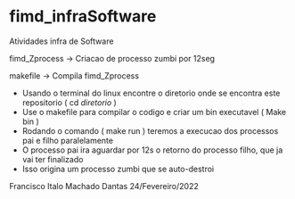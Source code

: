 # fimd_infraSoftware
Atividades infra de Software

fimd_Zprocess -> Criacao de processo zumbi por 12seg

makefile -> Compila fimd_Zprocess

- Usando o terminal do linux encontre o diretorio onde se encontra este repositorio ( cd _diretorio_ )
- Use o makefile para compilar o codigo e criar um bin executavel ( Make bin )
- Rodando o comando ( make run ) teremos a execucao dos processos pai e filho paralelamente
- O processo pai ira aguardar por 12s o retorno do processo filho, que ja vai ter finalizado
- Isso origina um processo zumbi que se auto-destroi

Francisco Italo Machado Dantas
24/Fevereiro/2022


